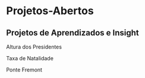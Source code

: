 # Projetos-Abertos

## Projetos de Aprendizados e Insight

Altura dos Presidentes

Taxa de Natalidade

Ponte Fremont
